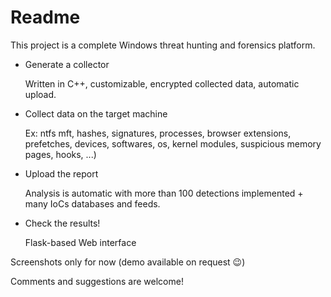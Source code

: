 # Readme

This project is a complete Windows threat hunting and forensics platform.

- Generate a collector

    Written in C++, customizable, encrypted collected data, automatic upload.
- Collect data on the target machine

    Ex: ntfs mft, hashes, signatures, processes, browser extensions, prefetches, devices, softwares, os, kernel modules, suspicious memory pages, hooks, ...)
- Upload the report

    Analysis is automatic with more than 100 detections implemented + many IoCs databases and feeds.
  
- Check the results!

    Flask-based Web interface

Screenshots only for now (demo available on request :wink:)

Comments and suggestions are welcome!
